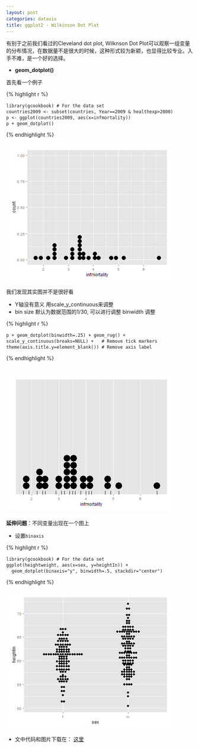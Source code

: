 ```yaml
---
layout: post
categories: datavis
title: ggplot2 - Wilkinson Dot Plot
---
```



有别于之前我们看过的Cleveland dot plot, Wilknson Dot Plot可以观察一组变量的分布情况，在数据量不是很大的时候，这种形式较为新颖，也显得比较专业。入手不难，是一个好的选择。

- **geom_dotplot()**

首先看一个例子

{% highlight r %}

    library(gcookbook) # For the data set
	countries2009 <- subset(countries, Year==2009 & healthexp>2000)
	p <- ggplot(countries2009, aes(x=infmortality))
	p + geom_dotplot()
		
{% endhighlight %}

![](/assets/images/ggplot2-wdp/X8gxtci.png)	

我们发现其实图并不是很好看

- Y轴没有意义 用scale_y_continuous来调整
- bin size 默认为数据范围的1/30, 可以进行调整 binwidth 调整

{% highlight r %}

	p + geom_dotplot(binwidth=.25) + geom_rug() +
    scale_y_continuous(breaks=NULL) +   # Remove tick markers
    theme(axis.title.y=element_blank()) # Remove axis label

{% endhighlight %}

![](/assets/images/ggplot2-wdp/Tw1MtH7.png)
---

**延伸问题**：不同变量出现在一个图上


- 设置`binaxis`

{% highlight r %}

	library(gcookbook) # For the data set
	ggplot(heightweight, aes(x=sex, y=heightIn)) +
      geom_dotplot(binaxis="y", binwidth=.5, stackdir="center")

{% endhighlight %}

![](/assets/images/ggplot2-wdp/QgEY7D0.png)



- 文中代码和图片下载在： [这里](http://pan.baidu.com/s/1mWQc5)